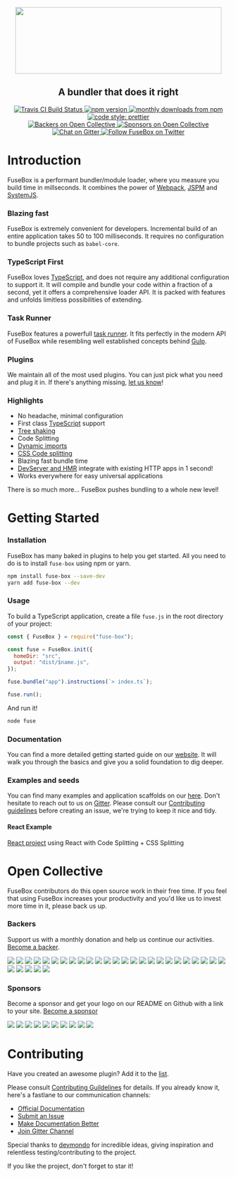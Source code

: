<p align="center">
  <img
    height="151"
    width="468"
    src="https://raw.githubusercontent.com/fuse-box/fuse-box/master/logo.png">
</p>

<h2 align="center">A bundler that does it right</h2>

<p align="center">
  <a href="https://travis-ci.org/fuse-box/fuse-box">
    <img
      alt="Travis CI Build Status"
      src="https://img.shields.io/travis/fuse-box/fuse-box/master.svg?label=Travis+CI">
  </a>
  <a href="https://www.npmjs.com/package/fuse-box">
    <img
      alt="npm version"
      src="https://img.shields.io/npm/v/fuse-box.svg">
  </a>
  <a href="https://www.npmjs.com/package/fuse-box">
    <img
      alt="monthly downloads from npm"
      src="https://img.shields.io/npm/dm/fuse-box.svg">
  </a>
  <a href="https://github.com/prettier/prettier">
    <img
      alt="code style: prettier"
      src="https://img.shields.io/badge/code_style-prettier-ff69b4.svg">
  </a>
  </br>
  <a href="#backers">
    <img
      alt="Backers on Open Collective"
      src="https://opencollective.com/fuse-box/backers/badge.svg">
  </a>
  <a href="#sponsors">
    <img
      alt="Sponsors on Open Collective"
      src="https://opencollective.com/fuse-box/sponsors/badge.svg">
  </a>
  <a href="https://gitter.im/fusebox-bundler/Lobby">
    <img
      alt="Chat on Gitter"
      src="https://img.shields.io/gitter/room/fusebox-bundler/Lobby.svg">
  </a>
  <a href="https://twitter.com/FuseBoxJS">
    <img
      alt="Follow FuseBox on Twitter"
      src="https://img.shields.io/twitter/follow/FuseBoxJS.svg?label=follow+FuseBox">
  </a>
</p>

# Introduction

FuseBox is a performant bundler/module loader, where you measure you build time
in millseconds. It combines the power of [Webpack](https://webpack.js.org),
[JSPM](https://jspm.io) and [SystemJS](https://github.com/systemjs/systemjs).

### Blazing fast

FuseBox is extremely convenient for developers. Incremental build of an entire
application takes 50 to 100 milliseconds. It requires no configuration to bundle
projects such as `babel-core`.

### TypeScript First

FuseBox loves [TypeScript](https://www.typescriptlang.org), and does not require
any additional configuration to support it. It will compile and bundle your code
within a fraction of a second, yet it offers a comprehensive loader API. It is
packed with features and unfolds limitless possibilities of extending.

### Task Runner

FuseBox features a powerfull
[task runner](https://fuse-box.org/page/getting-started-with-sparky). It fits perfectly in the modern
API of FuseBox while resembling well established concepts behind
[Gulp](https://gulpjs.org).

### Plugins

We maintain all of the most used plugins. You can just pick what you need and
plug it in. If there's anything missing,
[let us know](./CONTRIBUTING.md#feature-requests)!

### Highlights

- No headache, minimal configuration
- First class
  [TypeScript](https://fuse-box.org/docs/getting-started/typescript-project)
  support
- [Tree shaking](https://fuse-box.org/docs/production-builds/quantum#tree-shaking)
- Code Splitting
- [Dynamic imports](https://fuse-box.org/docs/development/dynamic-imports)
- [CSS Code splitting](https://fuse-box.org/docs/getting-started/add-css#production-build)
- Blazing fast bundle time
- [DevServer and HMR](https://fuse-box.org/docs/development/development-server)
  integrate with existing HTTP apps in 1 second!
- Works everywhere for easy universal applications

There is so much more... FuseBox pushes bundling to a whole new level!

# Getting Started

### Installation

FuseBox has many baked in plugins to help you get started. All you need to do is
to install `fuse-box` using npm or yarn.

```sh
npm install fuse-box --save-dev
yarn add fuse-box --dev
```

### Usage

To build a TypeScript application, create a file `fuse.js` in the root directory
of your project:

```js
const { FuseBox } = require("fuse-box");

const fuse = FuseBox.init({
  homeDir: "src",
  output: "dist/$name.js",
});

fuse.bundle("app").instructions(`> index.ts`);

fuse.run();
```

And run it!

```sh
node fuse
```

### Documentation

You can find a more detailed getting started guide on our
[website](https://fuse-box.org/docs/getting-started/setup). It will walk you
through the basics and give you a solid foundation to dig deeper.

### Examples and seeds

You can find many examples and application scaffolds on our
[here](https://github.com/fuse-box/fuse-box-examples). Don't hesitate to reach
out to us on [Gitter](https://gitter.im/fusebox-bundler/Lobby). Please consult
our [Contributing guidelines](./CONTRIBUTING.md) before creating an issue, we're
trying to keep it nice and tidy.

#### React Example

[React project](https://github.com/fuse-box/fuse-react-demo) using React with
Code Splitting + CSS Splitting

# Open Collective

FuseBox contributors do this open source work in their free time. If you feel
that using FuseBox increases your productivity and you'd like us to invest more
time in it, please back us up.

### Backers

Support us with a monthly donation and help us continue our activities.
[Become a backer](https://opencollective.com/fuse-box#backer).

<a href="https://opencollective.com/fuse-box/backer/0/website" target="_blank"><img src="https://opencollective.com/fuse-box/backer/0/avatar.svg"></a>
<a href="https://opencollective.com/fuse-box/backer/1/website" target="_blank"><img src="https://opencollective.com/fuse-box/backer/1/avatar.svg"></a>
<a href="https://opencollective.com/fuse-box/backer/2/website" target="_blank"><img src="https://opencollective.com/fuse-box/backer/2/avatar.svg"></a>
<a href="https://opencollective.com/fuse-box/backer/3/website" target="_blank"><img src="https://opencollective.com/fuse-box/backer/3/avatar.svg"></a>
<a href="https://opencollective.com/fuse-box/backer/4/website" target="_blank"><img src="https://opencollective.com/fuse-box/backer/4/avatar.svg"></a>
<a href="https://opencollective.com/fuse-box/backer/5/website" target="_blank"><img src="https://opencollective.com/fuse-box/backer/5/avatar.svg"></a>
<a href="https://opencollective.com/fuse-box/backer/6/website" target="_blank"><img src="https://opencollective.com/fuse-box/backer/6/avatar.svg"></a>
<a href="https://opencollective.com/fuse-box/backer/7/website" target="_blank"><img src="https://opencollective.com/fuse-box/backer/7/avatar.svg"></a>
<a href="https://opencollective.com/fuse-box/backer/8/website" target="_blank"><img src="https://opencollective.com/fuse-box/backer/8/avatar.svg"></a>
<a href="https://opencollective.com/fuse-box/backer/9/website" target="_blank"><img src="https://opencollective.com/fuse-box/backer/9/avatar.svg"></a>
<a href="https://opencollective.com/fuse-box/backer/10/website" target="_blank"><img src="https://opencollective.com/fuse-box/backer/10/avatar.svg"></a>
<a href="https://opencollective.com/fuse-box/backer/11/website" target="_blank"><img src="https://opencollective.com/fuse-box/backer/11/avatar.svg"></a>
<a href="https://opencollective.com/fuse-box/backer/12/website" target="_blank"><img src="https://opencollective.com/fuse-box/backer/12/avatar.svg"></a>
<a href="https://opencollective.com/fuse-box/backer/13/website" target="_blank"><img src="https://opencollective.com/fuse-box/backer/13/avatar.svg"></a>
<a href="https://opencollective.com/fuse-box/backer/14/website" target="_blank"><img src="https://opencollective.com/fuse-box/backer/14/avatar.svg"></a>
<a href="https://opencollective.com/fuse-box/backer/15/website" target="_blank"><img src="https://opencollective.com/fuse-box/backer/15/avatar.svg"></a>
<a href="https://opencollective.com/fuse-box/backer/16/website" target="_blank"><img src="https://opencollective.com/fuse-box/backer/16/avatar.svg"></a>
<a href="https://opencollective.com/fuse-box/backer/17/website" target="_blank"><img src="https://opencollective.com/fuse-box/backer/17/avatar.svg"></a>
<a href="https://opencollective.com/fuse-box/backer/18/website" target="_blank"><img src="https://opencollective.com/fuse-box/backer/18/avatar.svg"></a>
<a href="https://opencollective.com/fuse-box/backer/19/website" target="_blank"><img src="https://opencollective.com/fuse-box/backer/19/avatar.svg"></a>
<a href="https://opencollective.com/fuse-box/backer/20/website" target="_blank"><img src="https://opencollective.com/fuse-box/backer/20/avatar.svg"></a>
<a href="https://opencollective.com/fuse-box/backer/21/website" target="_blank"><img src="https://opencollective.com/fuse-box/backer/21/avatar.svg"></a>
<a href="https://opencollective.com/fuse-box/backer/22/website" target="_blank"><img src="https://opencollective.com/fuse-box/backer/22/avatar.svg"></a>
<a href="https://opencollective.com/fuse-box/backer/23/website" target="_blank"><img src="https://opencollective.com/fuse-box/backer/23/avatar.svg"></a>
<a href="https://opencollective.com/fuse-box/backer/24/website" target="_blank"><img src="https://opencollective.com/fuse-box/backer/24/avatar.svg"></a>
<a href="https://opencollective.com/fuse-box/backer/25/website" target="_blank"><img src="https://opencollective.com/fuse-box/backer/25/avatar.svg"></a>
<a href="https://opencollective.com/fuse-box/backer/26/website" target="_blank"><img src="https://opencollective.com/fuse-box/backer/26/avatar.svg"></a>
<a href="https://opencollective.com/fuse-box/backer/27/website" target="_blank"><img src="https://opencollective.com/fuse-box/backer/27/avatar.svg"></a>
<a href="https://opencollective.com/fuse-box/backer/28/website" target="_blank"><img src="https://opencollective.com/fuse-box/backer/28/avatar.svg"></a>
<a href="https://opencollective.com/fuse-box/backer/29/website" target="_blank"><img src="https://opencollective.com/fuse-box/backer/29/avatar.svg"></a>

### Sponsors

Become a sponsor and get your logo on our README on Github with a link to your
site. [Become a sponsor](https://opencollective.com/fuse-box#sponsor)

<a href="https://opencollective.com/fuse-box/sponsor/0/website" target="_blank"><img src="https://opencollective.com/fuse-box/sponsor/0/avatar.svg"></a>
<a href="https://opencollective.com/fuse-box/sponsor/1/website" target="_blank"><img src="https://opencollective.com/fuse-box/sponsor/1/avatar.svg"></a>
<a href="https://opencollective.com/fuse-box/sponsor/2/website" target="_blank"><img src="https://opencollective.com/fuse-box/sponsor/2/avatar.svg"></a>
<a href="https://opencollective.com/fuse-box/sponsor/3/website" target="_blank"><img src="https://opencollective.com/fuse-box/sponsor/3/avatar.svg"></a>
<a href="https://opencollective.com/fuse-box/sponsor/4/website" target="_blank"><img src="https://opencollective.com/fuse-box/sponsor/4/avatar.svg"></a>
<a href="https://opencollective.com/fuse-box/sponsor/5/website" target="_blank"><img src="https://opencollective.com/fuse-box/sponsor/5/avatar.svg"></a>
<a href="https://opencollective.com/fuse-box/sponsor/6/website" target="_blank"><img src="https://opencollective.com/fuse-box/sponsor/6/avatar.svg"></a>
<a href="https://opencollective.com/fuse-box/sponsor/7/website" target="_blank"><img src="https://opencollective.com/fuse-box/sponsor/7/avatar.svg"></a>
<a href="https://opencollective.com/fuse-box/sponsor/8/website" target="_blank"><img src="https://opencollective.com/fuse-box/sponsor/8/avatar.svg"></a>
<a href="https://opencollective.com/fuse-box/sponsor/9/website" target="_blank"><img src="https://opencollective.com/fuse-box/sponsor/9/avatar.svg"></a>

# Contributing

Have you created an awesome plugin? Add it to the
[list](https://github.com/fuse-box/fuse-box/blob/master/docs/third-party-plugins.md).

Please consult [Contributing Guildelines](./CONTRIBUTING.md) for details. If you
already know it, here's a fastlane to our communication channels:

- [Official Documentation](http://fuse-box.org/)
- [Submit an Issue](https://github.com/fuse-box/fuse-box/issues/new)
- [Make Documentation Better](https://github.com/fuse-box/fuse-box/tree/master/docs)
- [Join Gitter Channel](https://gitter.im/fusebox-bundler/Lobby)

Special thanks to [devmondo](https://github.com/devmondo) for incredible ideas,
giving inspiration and relentless testing/contributing to the project.

If you like the project, don't forget to star it!
